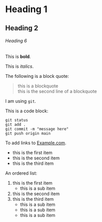 # Heading 1

## Heading 2

###### Heading 6

This is **bold**.

This is *italics*.

The following is a block quote:

> this is a blockquote  
> this is the second line of a blockquote

I am using `git`.

This is a code block:

```
git status
git add .
git commit -m "message here"
git push origin main
```
To add links to [Example.com](https://www.example.com).

* this is the first item
* this is the second item
* this is the third item

An ordered list:

1. this is the first item
	- this is a sub item
1. this is the second item
1. this is the third item
	- this is a sub item
	- this is a sub item
	- this is a sub item

